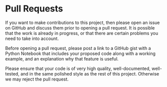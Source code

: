 # Pull Requests

If you want to make contributions to this project, then please open an
issue on GitHub and discuss them prior to opening a pull request. It is
possible that the work is already in progress, or that there are certain
problems you need to take into account.

Before opening a pull request, please post a link to a GitHub gist with a
Python Notebook that includes your proposed code along with a working
example, and an explanation why that feature is useful.

Please ensure that your code is of very high quality, well-documented,
well-tested, and in the same polished style as the rest of this project.
Otherwise we may reject the pull request.
